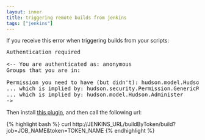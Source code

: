 ```yaml
---
layout: inner
title: triggering remote builds from jenkins
tags: ["jenkins"]
---
```

If you receive this error when triggering builds from your scripts:

<pre>
Authentication required

<-- You are authenticated as: anonymous
Groups that you are in:

Permission you need to have (but didn't): hudson.model.Hudson.Read
... which is implied by: hudson.security.Permission.GenericRead
... which is implied by: hudson.model.Hudson.Administer
->
</pre>


Then install [this plugin](https://wiki.jenkins-ci.org/display/JENKINS/Build+Token+Root+Plugin), and then call the following url:

{% highlight bash %}
curl http://JENKINS_URL/buildByToken/build?job=JOB_NAME&token=TOKEN_NAME
{% endhighlight %}
